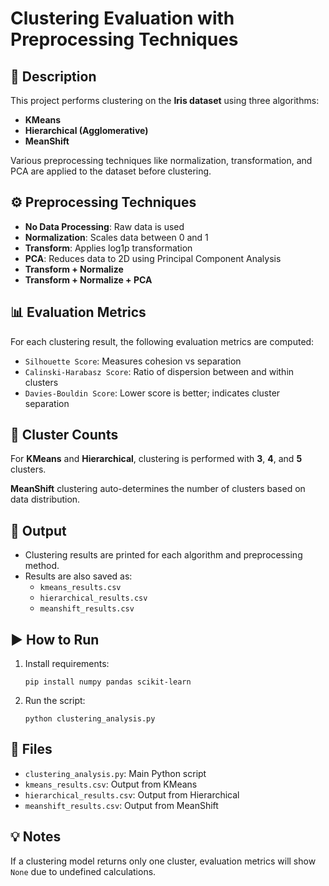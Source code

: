 
   <h1>Clustering Evaluation with Preprocessing Techniques</h1>

   <div class="section">
        <h2>📄 Description</h2>
        <p>
            This project performs clustering on the <b>Iris dataset</b> using three algorithms:
            <ul>
                <li><b>KMeans</b></li>
                <li><b>Hierarchical (Agglomerative)</b></li>
                <li><b>MeanShift</b></li>
            </ul>
            Various preprocessing techniques like normalization, transformation, and PCA are applied to the dataset before clustering.
        </p>
    </div>

  <div class="section">
        <h2>⚙️ Preprocessing Techniques</h2>
        <ul>
            <li><b>No Data Processing</b>: Raw data is used</li>
            <li><b>Normalization</b>: Scales data between 0 and 1</li>
            <li><b>Transform</b>: Applies log1p transformation</li>
            <li><b>PCA</b>: Reduces data to 2D using Principal Component Analysis</li>
            <li><b>Transform + Normalize</b></li>
            <li><b>Transform + Normalize + PCA</b></li>
        </ul>
    </div>

   <div class="section">
        <h2>📊 Evaluation Metrics</h2>
        <p>For each clustering result, the following evaluation metrics are computed:</p>
        <ul>
            <li><code>Silhouette Score</code>: Measures cohesion vs separation</li>
            <li><code>Calinski-Harabasz Score</code>: Ratio of dispersion between and within clusters</li>
            <li><code>Davies-Bouldin Score</code>: Lower score is better; indicates cluster separation</li>
        </ul>
    </div>

   <div class="section">
        <h2>🧪 Cluster Counts</h2>
        <p>For <b>KMeans</b> and <b>Hierarchical</b>, clustering is performed with <b>3</b>, <b>4</b>, and <b>5</b> clusters.</p>
        <p><b>MeanShift</b> clustering auto-determines the number of clusters based on data distribution.</p>
    </div>

  <div class="section">
        <h2>📝 Output</h2>
        <ul>
            <li>Clustering results are printed for each algorithm and preprocessing method.</li>
            <li>Results are also saved as:
                <ul>
                    <li><code>kmeans_results.csv</code></li>
                    <li><code>hierarchical_results.csv</code></li>
                    <li><code>meanshift_results.csv</code></li>
                </ul>
            </li>
        </ul>
    </div>

  <div class="section">
        <h2>▶️ How to Run</h2>
        <ol>
            <li>Install requirements:
                <pre><code>pip install numpy pandas scikit-learn</code></pre>
            </li>
            <li>Run the script:
                <pre><code>python clustering_analysis.py</code></pre>
            </li>
        </ol>
    </div>

   <div class="section">
        <h2>📁 Files</h2>
        <ul>
            <li><code>clustering_analysis.py</code>: Main Python script</li>
            <li><code>kmeans_results.csv</code>: Output from KMeans</li>
            <li><code>hierarchical_results.csv</code>: Output from Hierarchical</li>
            <li><code>meanshift_results.csv</code>: Output from MeanShift</li>
        </ul>
    </div>

   <div class="section">
        <h2>💡 Notes</h2>
        <p>If a clustering model returns only one cluster, evaluation metrics will show <code>None</code> due to undefined calculations.</p>
    </div>
</body>
</html>
